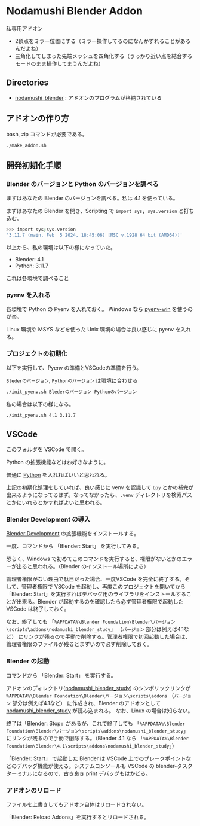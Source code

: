 # Nodamushi Blender Addon

私専用アドオン

- 2頂点をミラー位置にする（ミラー操作してるのになんかずれることがあるんだよね）
- 三角化してしまった先端メッシュを四角化する（うっかり近い点を結合するモードのまま操作してまうんだよね）

## Directories

- [nodamushi_blender](./nodamushi_blender) : アドオンのプログラムが格納されている

## アドオンの作り方

bash, zip コマンドが必要である。

```bat
./make_addon.sh
```

## 開発初期化手順

### Blender のバージョンと Python のバージョンを調べる

まずはあなたの Blender のバージョンを調べる。私は 4.1 を使っている。

まずはあなたの Blender を開き、Scripting で `import sys; sys.version` と打ち込む。

```sh
>>> import sys;sys.version
'3.11.7 (main, Feb  5 2024, 18:45:06) [MSC v.1928 64 bit (AMD64)]'
```

以上から、私の環境は以下の様になっていた。

- Blender: 4.1
- Python: 3.11.7

これは各環境で調べること

### pyenv を入れる

各環境で Python の Pyenv を入れておく。 Windows なら [pyenv-win](https://github.com/pyenv-win/pyenv-win) を使うのが楽。

Linux 環境や MSYS などを使った Unix 環境の場合は良い感じに pyenv を入れる。

### プロジェクトの初期化

以下を実行して、Pyenv の準備とVSCodeの準備を行う。

`Blederのバージョン`, `Pythonのバージョン` は環境に合わせる

```sh
./init_pyenv.sh Blederのバージョン Pythonのバージョン
```

私の場合は以下の様になる。

```sh
./init_pyenv.sh 4.1 3.11.7
```

## VSCode

このフォルダを VSCode で開く。

Python の拡張機能などはお好きなように。

普通に [Python](https://marketplace.visualstudio.com/items?itemName=ms-python.python) を入れればいいと思われる。

上記の初期化処理をしていれば、良い感じに venv を認識して `bpy` とかの補完が出来るようになってるはず。なってなかったら、`.venv` ディレクトリを検索パスとかにいれるとかすればよいと思われる。

### Blender Development の導入

[Blender Development](https://marketplace.visualstudio.com/items?itemName=JacquesLucke.blender-development) の拡張機能をインストールする。

一度、コマンドから 「Blender: Start」 を実行してみる。

恐らく、Windows で初めてこのコマンドを実行すると、権限がないとかのエラーが出ると思われる。（Blender のインストール場所による）

管理者権限がない理由で駄目だった場合、一度VSCode を完全に終了する。そして、管理者権限で VSCode を起動し、再度このプロジェクトを開いてから 「Blender: Start」を実行すればデバッグ用のライブラリをインストールすることが出来る。Blender が起動するのを確認したら必ず管理者権限で起動した VSCode は終了しておく。

なお、終了しても 「`%APPDATA%\Blender Foundation\Blender\バージョン\scripts\addons\nodamushi_blender_study`」 （`バージョン` 部分は例えば4.1など） にリンクが残るので手動で削除する。管理者権限で初回起動した場合は、管理者権限のファイルが残るとまずいので必ず削除しておく。

### Blender の起動

コマンドから 「Blender: Start」 を実行する。

アドオンのディレクトリ([nodamushi_blender_study](./nodamushi_blender_study/)) のシンボリックリンクが `%APPDATA%\Blender Foundation\Blender\バージョン\scripts\addons` （`バージョン` 部分は例えば4.1など） に作成され、Blender のアドオンとして [nodamushi_blender_study](./nodamushi_blender_study/) が読み込まれる。 なお、Linux の場合は知らない。

終了は「Blender: Stop」があるが、これで終了しても 「`%APPDATA%\Blender Foundation\Blender\バージョン\scripts\addons\nodamushi_blender_study`」 にリンクが残るので手動で削除する。（Blender 4.1 なら 「`%APPDATA%\Blender Foundation\Blender\4.1\scripts\addons\nodamushi_blender_study`」）

「Blender: Start」 で起動した Blender は VSCode 上でのブレークポイントなどのデバッグ機能が使える。システムコンソールも VSCode の blender-タスク ターミナルになるので、古き良き print デバッグもはかどる。

### アドオンのリロード

ファイルを上書きしてもアドオン自体はリロードされない。

「Blender: Reload Addons」を実行するとリロードされる。

